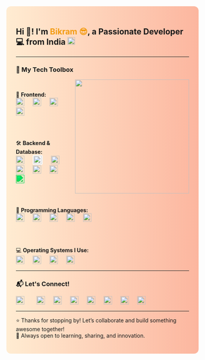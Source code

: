 <div style="background: linear-gradient(to right, #ffecd2, #fcb69f); padding: 25px; border-radius: 12px;">

<h2 align="left">Hi 👋! I'm <span style="color:#f39c12;">Bikram 😎</span>, a Passionate Developer 💻 from India <img src="https://flagcdn.com/w40/in.png" height="20" alt="India flag" /></h2>

<hr/>

<h3>🚀 My Tech Toolbox</h3>

<img align="right" height="299" src="https://media0.giphy.com/media/VbnUQpnihPSIgIXuZv/giphy.gif?cid=6c09b952kuecqyit10muwm7h1hl4d4tla074jiwcqpi719ds&ep=v1_gifs_search&rid=giphy.gif&ct=g"/>

<div align="left">
<br/>

🎨 <b>Frontend:</b><br/>
<a href="https://developer.mozilla.org/en-US/docs/Web/HTML" target="_blank"><img src="https://cdn.jsdelivr.net/gh/devicons/devicon/icons/html5/html5-original.svg" style="height:22px; width:22px;" /></a><img width="18" />
<a href="https://developer.mozilla.org/en-US/docs/Web/CSS" target="_blank"><img src="https://cdn.jsdelivr.net/gh/devicons/devicon/icons/css3/css3-original.svg" style="height:22px; width:22px;" /></a><img width="18" />
<a href="https://developer.mozilla.org/en-US/docs/Web/JavaScript" target="_blank"><img src="https://cdn.jsdelivr.net/gh/devicons/devicon/icons/javascript/javascript-original.svg" style="height:22px; width:22px;" /></a><img width="18" />
<a href="https://reactjs.org" target="_blank"><img src="https://cdn.jsdelivr.net/gh/devicons/devicon/icons/react/react-original.svg" style="height:22px; width:22px;" /></a>

<br/><br/>

🛠️ <b>Backend & Database:</b><br/>
<a href="https://nodejs.org" target="_blank"><img src="https://cdn.jsdelivr.net/gh/devicons/devicon/icons/nodejs/nodejs-original.svg" style="height:22px; width:22px;" /></a><img width="18" />
<a href="https://expressjs.com" target="_blank"><img src="https://cdn.jsdelivr.net/gh/devicons/devicon/icons/express/express-original.svg" style="height:22px; width:22px; background-color:white; padding:2px; border-radius:4px;" /></a><img width="18" />
<a href="https://www.mongodb.com" target="_blank"><img src="https://cdn.jsdelivr.net/gh/devicons/devicon/icons/mongodb/mongodb-original.svg" style="height:22px; width:22px;" /></a><img width="18" />
<a href="https://www.mysql.com" target="_blank"><img src="https://cdn.jsdelivr.net/gh/devicons/devicon/icons/mysql/mysql-original.svg" style="height:22px; width:22px;" /></a><img width="18" />
<a href="https://www.oracle.com/database/" target="_blank"><img src="https://cdn.jsdelivr.net/gh/devicons/devicon/icons/oracle/oracle-original.svg" style="height:22px; width:22px;" /></a><img width="18" />
<a href="https://www.sqlite.org" target="_blank"><img src="https://cdn.jsdelivr.net/gh/devicons/devicon/icons/sqlite/sqlite-original.svg" style="height:22px; width:22px;" /></a><img width="18" />
<a href="https://www.microsoft.com/en-us/microsoft-365/excel" target="_blank"><img src="https://cdn.jsdelivr.net/gh/simple-icons/simple-icons/icons/microsoftexcel.svg" style="height:22px; width:22px; filter: invert(23%) sepia(85%) saturate(1900%) hue-rotate(90deg) brightness(95%) contrast(98%);" /></a>

<br/><br/>

🐍 <b>Programming Languages:</b><br/>
<a href="https://www.python.org" target="_blank"><img src="https://cdn.jsdelivr.net/gh/devicons/devicon/icons/python/python-original.svg" style="height:22px; width:22px;" /></a><img width="18" />
<a href="https://en.wikipedia.org/wiki/C_(programming_language)" target="_blank"><img src="https://cdn.jsdelivr.net/gh/devicons/devicon/icons/c/c-original.svg" style="height:22px; width:22px;" /></a><img width="18" />
<a href="https://isocpp.org/" target="_blank"><img src="https://cdn.jsdelivr.net/gh/devicons/devicon/icons/cplusplus/cplusplus-original.svg" style="height:22px; width:22px;" /></a><img width="18" />
<a href="https://www.java.com" target="_blank"><img src="https://cdn.jsdelivr.net/gh/devicons/devicon/icons/java/java-original.svg" style="height:22px; width:22px;" /></a><img width="18" />
<a href="https://www.r-project.org/" target="_blank"><img src="https://cdn.jsdelivr.net/gh/devicons/devicon/icons/r/r-original.svg" style="height:22px; width:22px;" /></a>

<br/><br/>

💻 <b>Operating Systems I Use:</b><br/>
<a href="https://www.microsoft.com/windows" target="_blank"><img src="https://cdn.jsdelivr.net/gh/devicons/devicon/icons/windows8/windows8-original.svg" style="height:22px; width:22px;" /></a><img width="18" />
<a href="https://getfedora.org" target="_blank"><img src="https://cdn.jsdelivr.net/gh/devicons/devicon/icons/fedora/fedora-original.svg" style="height:22px; width:22px;" /></a><img width="18" />
<a href="https://ubuntu.com" target="_blank"><img src="https://cdn.jsdelivr.net/gh/devicons/devicon/icons/ubuntu/ubuntu-plain.svg" style="height:22px; width:22px;" /></a><img width="18" />
<a href="https://www.kali.org" target="_blank"><img src="https://upload.wikimedia.org/wikipedia/commons/2/2b/Kali-dragon-icon.svg" style="height:22px; width:22px;" /></a>

</div>

<hr/>

<h3>📬 Let's Connect!</h3>

<div align="left">
<a href="https://github.com/TalentlessHuman" target="_blank"><img src="https://cdn.jsdelivr.net/npm/simple-icons/icons/github.svg" style="height:22px; width:22px;" /></a><img width="28" />
<a href="https://www.linkedin.com/in/bikram-soren-9260ba254" target="_blank"><img src="https://cdn.jsdelivr.net/npm/simple-icons/icons/linkedin.svg" style="height:22px; width:22px;" /></a><img width="18" />
<a href="https://www.instagram.com/bikram.tathastu?igsh=emR6ZzAyenoyaGN2" target="_blank"><img src="https://cdn.jsdelivr.net/npm/simple-icons/icons/instagram.svg" style="height:22px; width:22px;" /></a><img width="18" />
<a href="https://www.facebook.com/TalentlessB" target="_blank"><img src="https://cdn.jsdelivr.net/npm/simple-icons/icons/facebook.svg" style="height:22px; width:22px;" /></a><img width="18" />
<a href="https://www.youtube.com/@imx-bikram" target="_blank"><img src="https://cdn.jsdelivr.net/npm/simple-icons/icons/youtube.svg" style="height:22px; width:22px;" /></a><img width="18" />
<a href="https://twitter.com/@BikramSorenWPTH" target="_blank"><img src="https://cdn.jsdelivr.net/npm/simple-icons/icons/x.svg" style="height:22px; width:22px;" /></a><img width="18" />
<a href="https://wa.me/918016522251" target="_blank"><img src="https://cdn.jsdelivr.net/npm/simple-icons/icons/whatsapp.svg" style="height:22px; width:22px;" /></a><img width="18" />
<a href="mailto:bikramsoren222@gmail.com" target="_blank"><img src="https://cdn.jsdelivr.net/npm/simple-icons/icons/gmail.svg" style="height:22px; width:22px;" /></a>
</div>

<hr/>

<p>⭐️ Thanks for stopping by! Let’s collaborate and build something awesome together!<br/>
🧠 Always open to learning, sharing, and innovation.</p>

</div>
